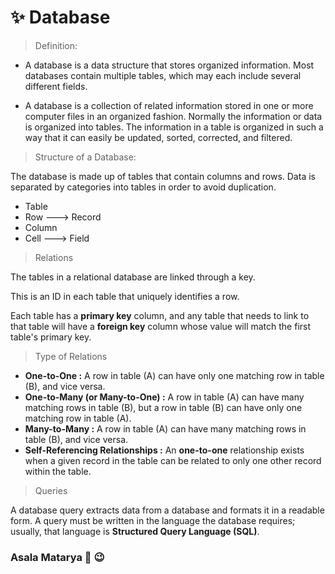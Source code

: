 # :sparkles: Database

> Definition:

- A database is a data structure that stores organized information. Most databases contain multiple tables, which may each include several different fields. 

- A database is a collection of related information stored in one or more computer files in an organized fashion. Normally the information or data is organized into tables. The information in a table is organized in such a way that it can easily be updated, sorted, corrected, and filtered.


>Structure of a Database:
 
 The database is made up of tables that contain columns and rows. Data is separated by categories into tables in order to avoid duplication.

- Table
- Row   ---> Record
- Column
- Cell  ---> Field

> Relations

The tables in a relational database are linked through a key.

This is an ID in each table that uniquely identifies a row.

Each table has a **primary key** column, and any table that needs to link to that table will have a **foreign key** column whose value will match the first table's primary key.

> Type of Relations

- **One-to-One :** A row in table (A) can have only one matching row in table (B), and vice versa.
- **One-to-Many (or Many-to-One) :** A row in table (A) can have many matching rows in table (B), but a row in table (B) can have only one matching row in table (A).
- **Many-to-Many :** A row in table (A) can have many matching rows in table (B), and vice versa.
- **Self-Referencing Relationships :** An **one-to-one** relationship exists when a given record in the table can be related to only one other record within the table.

> Queries

A database query extracts data from a database and formats it in a readable form. A query must be written in the language the database requires; usually, that language is **Structured Query Language (SQL)**.

### Asala Matarya :see_no_evil: :wink:
